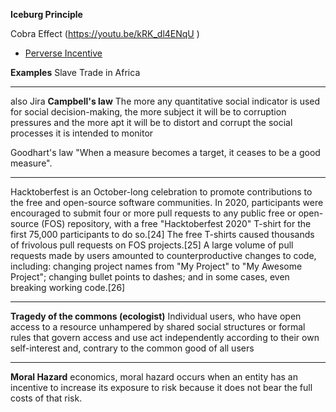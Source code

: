 **Iceburg Principle**

Cobra Effect (https://youtu.be/kRK_dl4ENqU )
* [Perverse Incentive](https://en.wikipedia.org/wiki/Perverse_incentive)

**Examples**
Slave Trade in Africa 

---

also 
Jira
**Campbell's law**
The more any quantitative social indicator is used for social decision-making, the more subject it will be to corruption pressures and the more apt it will be to distort and corrupt the social processes it is intended to monitor

Goodhart's law  "When a measure becomes a target, it ceases to be a good measure".

---

Hacktoberfest is an October-long celebration to promote contributions to the free and open-source software communities. In 2020, participants were encouraged to submit four or more pull requests to any public free or open-source (FOS) repository, with a free "Hacktoberfest 2020" T-shirt for the first 75,000 participants to do so.[24] The free T-shirts caused thousands of frivolous pull requests on FOS projects.[25] A large volume of pull requests made by users amounted to counterproductive changes to code, including: changing project names from "My Project" to "My Awesome Project"; changing bullet points to dashes; and in some cases, even breaking working code.[26]

---

**Tragedy of the commons (ecologist)**
Individual users, who have open access to a resource unhampered by shared social structures or formal rules that govern access and use act independently according to their own self-interest and, contrary to the common good of all users

---
**Moral Hazard**
economics, moral hazard occurs when an entity has an incentive to increase its exposure to risk because it does not bear the full costs of that risk.